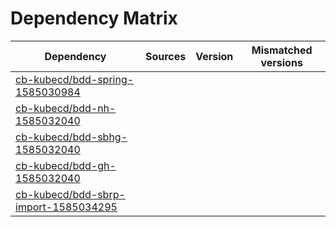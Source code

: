# Dependency Matrix

Dependency | Sources | Version | Mismatched versions
---------- | ------- | ------- | -------------------
[cb-kubecd/bdd-spring-1585030984](https://github.com/cb-kubecd/bdd-spring-1585030984.git) |  | []() | 
[cb-kubecd/bdd-nh-1585032040](https://github.com/cb-kubecd/bdd-nh-1585032040.git) |  | []() | 
[cb-kubecd/bdd-sbhg-1585032040](https://github.com/cb-kubecd/bdd-sbhg-1585032040.git) |  | []() | 
[cb-kubecd/bdd-gh-1585032040](https://github.com/cb-kubecd/bdd-gh-1585032040.git) |  | []() | 
[cb-kubecd/bdd-sbrp-import-1585034295](https://github.com/cb-kubecd/bdd-sbrp-import-1585034295.git) |  | []() | 
